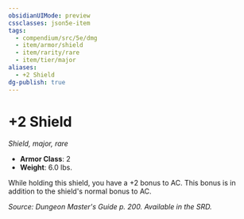 ```yaml
---
obsidianUIMode: preview
cssclasses: json5e-item
tags:
  - compendium/src/5e/dmg
  - item/armor/shield
  - item/rarity/rare
  - item/tier/major
aliases:
  - +2 Shield
dg-publish: true
---
```

# +2 Shield
*Shield, major, rare*  

- **Armor Class**: 2
- **Weight**: 6.0 lbs.

While holding this shield, you have a +2 bonus to AC. This bonus is in addition to the shield's normal bonus to AC.

*Source: Dungeon Master's Guide p. 200. Available in the SRD.*